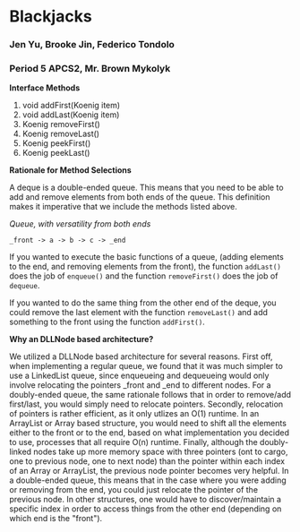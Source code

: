 # Blackjacks
### Jen Yu, Brooke Jin, Federico Tondolo
### Period 5 APCS2, Mr. Brown Mykolyk
**Interface Methods**
1. void addFirst(Koenig item)
2. void addLast(Koenig item)
3. Koenig removeFirst()
4. Koenig removeLast()
5. Koenig peekFirst()
6. Koenig peekLast()

**Rationale for Method Selections** 

A deque is a double-ended queue. This means that you need to be able to add and remove elements from both ends of the queue. This definition makes it imperative that we include the methods listed above. 

*Queue, with versatility from both ends*
```
_front -> a -> b -> c -> _end
```
If you wanted to execute the basic functions of a queue, (adding elements to the end, and removing elements from the front), the function ```addLast()``` does the job of ```enqueue()``` and the function ```removeFirst()``` does the job of ```dequeue```. 

If you wanted to do the same thing from the other end of the deque, you could remove the last element with the function ```removeLast()``` and add something to the front using the function ```addFirst()```. 

**Why an DLLNode based architecture?**  

We utilized a DLLNode based architecture for several reasons. First off, when implementing a regular queue, we found that it was much simpler to use a LinkedList queue, since enqueueing and dequeueing would only involve relocating the pointers \_front and \_end to different nodes. For a doubly-ended queue, the same rationale follows that in order to remove/add first/last, you would simply need to relocate pointers. Secondly, relocation of pointers is rather efficient, as it only utlizes an O(1) runtime. In an ArrayList or Array based structure, you would need to shift all the elements either to the front or to the end, based on what implementation you decided to use, processes that all require O(n) runtime. Finally, although the doubly-linked nodes take up more memory space with three pointers (ont to cargo, one to previous node, one to next node) than the pointer within each index of an Array or ArrayList, the previous node pointer becomes very helpful. In a double-ended queue, this means that in the case where you were adding or removing from the end, you could just relocate the pointer of the previous node. In other structures, one would have to discover/maintain a specific index in order to access things from the other end (depending on which end is the "front"). 
